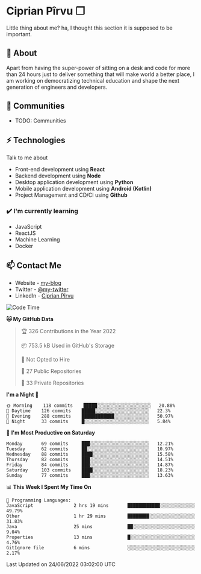 # Ciprian Pîrvu ❐

Little thing about me? ha, I thought this section it is supposed to be important.

## 🧐 About

Apart from having the super-power of sitting on a desk and code for more than 24 hours just to deliver something that will make world a better place, I am working on democratizing technical education and shape the next generation of engineers and developers.

## 👯 Communities

-   TODO: Communities

## ⚡ Technologies

Talk to me about

-   Front-end development using **React**
-   Backend development using **Node**
-   Desktop application development using **Python**
-   Mobile application development using **Android (Kotlin)**
-   Project Management and CD/CI using **Github**

### ✔️ I'm currently learning

-   JavaScript
-   ReactJS
-   Machine Learning
-   Docker

## 📫 Contact Me

-   Website - [my-blog]()
-   Twitter - [@my-twitter]()
-   LinkedIn - [Ciprian Pîrvu](https://www.linkedin.com/in/p%C3%AErvu-ciprian-cristian-4415991b1/)

<!--START_SECTION:waka-->
![Code Time](http://img.shields.io/badge/Code%20Time-1%2C242%20hrs%2015%20mins-blue)

**🐱 My GitHub Data** 

> 🏆 326 Contributions in the Year 2022
 > 
> 📦 753.5 kB Used in GitHub's Storage 
 > 
> 🚫 Not Opted to Hire
 > 
> 📜 27 Public Repositories 
 > 
> 🔑 33 Private Repositories  
 > 
**I'm a Night 🦉** 

```text
🌞 Morning    118 commits    █████░░░░░░░░░░░░░░░░░░░░   20.88% 
🌆 Daytime    126 commits    █████░░░░░░░░░░░░░░░░░░░░   22.3% 
🌃 Evening    288 commits    ████████████░░░░░░░░░░░░░   50.97% 
🌙 Night      33 commits     █░░░░░░░░░░░░░░░░░░░░░░░░   5.84%

```
📅 **I'm Most Productive on Saturday** 

```text
Monday       69 commits     ███░░░░░░░░░░░░░░░░░░░░░░   12.21% 
Tuesday      62 commits     ██░░░░░░░░░░░░░░░░░░░░░░░   10.97% 
Wednesday    88 commits     ████░░░░░░░░░░░░░░░░░░░░░   15.58% 
Thursday     82 commits     ███░░░░░░░░░░░░░░░░░░░░░░   14.51% 
Friday       84 commits     ███░░░░░░░░░░░░░░░░░░░░░░   14.87% 
Saturday     103 commits    ████░░░░░░░░░░░░░░░░░░░░░   18.23% 
Sunday       77 commits     ███░░░░░░░░░░░░░░░░░░░░░░   13.63%

```


📊 **This Week I Spent My Time On** 

```text
💬 Programming Languages: 
JavaScript               2 hrs 19 mins       ████████████░░░░░░░░░░░░░   49.79% 
Other                    1 hr 29 mins        ████████░░░░░░░░░░░░░░░░░   31.83% 
Java                     25 mins             ██░░░░░░░░░░░░░░░░░░░░░░░   9.04% 
Properties               13 mins             █░░░░░░░░░░░░░░░░░░░░░░░░   4.76% 
GitIgnore file           6 mins              ░░░░░░░░░░░░░░░░░░░░░░░░░   2.17%

```


 Last Updated on 24/06/2022 03:02:00 UTC
<!--END_SECTION:waka-->
